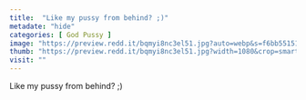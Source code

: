 ```yaml
---
title:  "Like my pussy from behind? ;)"
metadate: "hide"
categories: [ God Pussy ]
image: "https://preview.redd.it/bqmyi8nc3el51.jpg?auto=webp&s=f6bb551516a3aab86dcefa938081a0fd96d884d4"
thumb: "https://preview.redd.it/bqmyi8nc3el51.jpg?width=1080&crop=smart&auto=webp&s=a876fece765f224527f8404711e30c5fcc0d824a"
visit: ""
---
```

Like my pussy from behind? ;)
